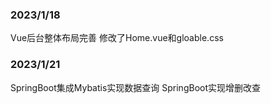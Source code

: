 ### 2023/1/18
Vue后台整体布局完善
修改了Home.vue和gloable.css

### 2023/1/21
SpringBoot集成Mybatis实现数据查询
SpringBoot实现增删改查